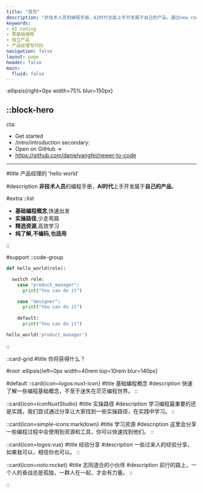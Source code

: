 ```yaml
---
title: "首页"
description: "非技术人员的编程手册，AI时代也能上手开发属于自己的产品。通过new coder space 能够学习基础的编程概念，时间路径，获取编程资源，并且找到同路人。"
keywords: 
- AI coding
- 零基础编程
- 独立产品
- 产品经理写代码
navigation: false
layout: page
header: false
main:
  fluid: false
---
```


:ellipsis{right=0px width=75% blur=150px}

::block-hero
---
cta:
  - Get started
  - /intro/introduction
secondary:
  - Open on GitHub →
  - https://github.com/danielyangfei/newer-to-code

---

#title
产品经理的 'hello world'

#description
**非技术人员**的编程手册，**AI时代**上手开发属于**自己的产品**。

#extra
  ::list
  - **基础编程概念**,快速出发
  - **实操路径**,少走弯路
  - **精选资源**,高效学习
  - **纯了解,不编码,也适用**

  ::

#support
 ::code-group
  ```python [python]
  def hello_world(role):

    switch role:
      case "product_manager":
        print("You can do it")

      case "designer":
        print("You can do it")
        
      default:
        print("You can do it")

  hello_world('product_manager')
  ```
::

::card-grid
#title
你将获得什么？

#root
:ellipsis{left=0px width=40rem top=10rem blur=140px}

#default
  ::card{icon=logos:nuxt-icon}
  #title
  基础编程概念
  #description
  快速了解一些编程基础概念，不至于迷失在茫茫编程世界。
  ::

  ::card{icon=IconNuxtStudio}
  #title
  实操路径
  #description
  学习编程最重要的还是实践，我们尝试通过分享让大家找到一些实操路径，在实践中学习。
  ::

  ::card{icon=simple-icons:markdown}
  #title
  学习资源
  #description
  这里会分享一些编程过程中会使用到资源和工具，你可以快速找到他们。
  ::

  ::card{icon=logos:vue}
  #title
  经验分享
  #description
  一些过来人的经验分享，如果我可以，相信你也可以。
  ::

  ::card{icon=noto:rocket}
  #title
  志同道合的小伙伴
  #description
  前行的路上，一个人的奋战总是孤独，一群人在一起，才会有力量。
  ::

 
::
